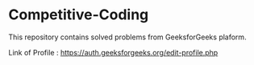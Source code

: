 # Competitive-Coding

This repository contains solved problems from GeeksforGeeks plaform.

Link of Profile : https://auth.geeksforgeeks.org/edit-profile.php
